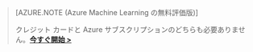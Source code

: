 >[AZURE.NOTE (Azure Machine Learning の無料評価版)]
>
>クレジット カードと Azure サブスクリプションのどちらも必要ありません。<a href="https://studio.azureml.net/Home" target="_blank">**今すぐ開始 >**</a>

<!--HONumber=54-->